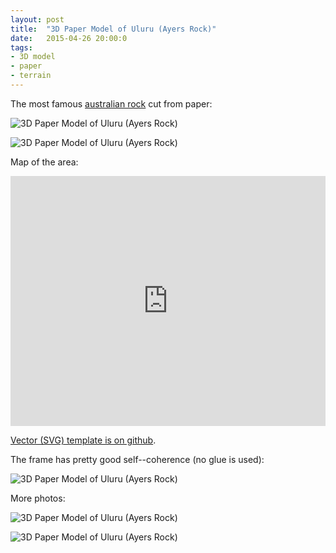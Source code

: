 ```yaml
---
layout: post
title:  "3D Paper Model of Uluru (Ayers Rock)"
date:   2015-04-26 20:00:0
tags:
- 3D model
- paper
- terrain
---
```


The most famous [australian rock](http://en.wikipedia.org/wiki/Uluru) cut from paper:

![3D Paper Model of Uluru (Ayers Rock)]({{site.baseurl}}/images/2015-04-26-uluru-3d-paper-model/01.jpg "3D Paper Model of Uluru (Ayers Rock)")

![3D Paper Model of Uluru (Ayers Rock)]({{site.baseurl}}/images/2015-04-26-uluru-3d-paper-model/uluru.gif "3D Paper Model of Uluru (Ayers Rock)")

Map of the area:

<iframe width="100%" height="400px" frameBorder="0" src="https://umap.openstreetmap.fr/en/map/uluru_37764?scaleControl=false&miniMap=false&scrollWheelZoom=true&zoomControl=true&allowEdit=false&moreControl=true&datalayersControl=true&onLoadPanel=undefined&captionBar=false"></iframe>

[Vector (SVG) template is on github](https://github.com/petervojtek/diy/tree/gh-pages/images/2015-04-26-uluru-3d-paper-model).

The frame has pretty good self--coherence (no glue is used):

![3D Paper Model of Uluru (Ayers Rock)]({{site.baseurl}}/images/2015-04-26-uluru-3d-paper-model/05.jpg "3D Paper Model of Uluru (Ayers Rock)")

More photos:

![3D Paper Model of Uluru (Ayers Rock)]({{site.baseurl}}/images/2015-04-26-uluru-3d-paper-model/02.jpg "3D Paper Model of Uluru (Ayers Rock)")

![3D Paper Model of Uluru (Ayers Rock)]({{site.baseurl}}/images/2015-04-26-uluru-3d-paper-model/03.jpg "3D Paper Model of Uluru (Ayers Rock)")



